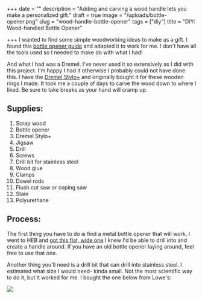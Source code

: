 +++
date = ""
description = "Adding and carving a wood handle lets you make a personalized gift."
draft = true
image = "/uploads/bottle-opener.png"
slug = "wood-handle-bottle-opener"
tags = ["diy"]
title = "DIY: Wood-handled Bottle Opener"

+++
I wanted to find some simple woodworking ideas to make as a gift. I found this [bottle opener guide](https://www.wwgoa.com/article/how-to-make-a-wood-handled-bottle-opener/) and adapted it to work for me. I don't have all the tools used so I needed to make do with what I had!

And what I had was a Dremel. I've never used it so extensively as I did with this project. I'm happy I had it otherwise I probably could not have done this. I have the [Dremel Stylo+](https://www.amazon.com/gp/product/B077Y86FKJ/ref=as_li_qf_asin_il_tl?ie=UTF8&tag=codybear0e-20&creative=9325&linkCode=as2&creativeASIN=B077Y86FKJ&linkId=29fecb7a6b7a887fcb2d7213a6c0deec) and originally bought it for these wooden rings I made. It took me a couple of days to carve the wood down to where I liked. Be sure to take breaks as your hand will cramp up.

## Supplies:

 1. Scrap wood
 2. Bottle opener
 3. Dremel Stylo+
 4. Jigsaw
 5. Drill
 6. Screws
 7. Drill bit for stainless steel
 8. Wood glue
 9. Clamps
10. Dowel rods
11. Flush cut saw or coping saw
12. Stain
13. Polyurethane

## Process:

The first thing you have to do is find a metal bottle opener that will work. I went to HEB and [got this flat, wide one](https://www.heb.com/product-detail/true-trueblade-bottle-opener-each/1996975) I knew I'd be able to drill into and create a handle around. If you have an old bottle opener laying around, feel free to use that one.

Another thing you'll need is a drill bit that can drill into stainless steel. I estimated what size I would need- kinda small. Not the most scientific way to do it, but it worked for me. I bought the one below from Lowe's:

![](/uploads/bottle_opener_6.jpg)
